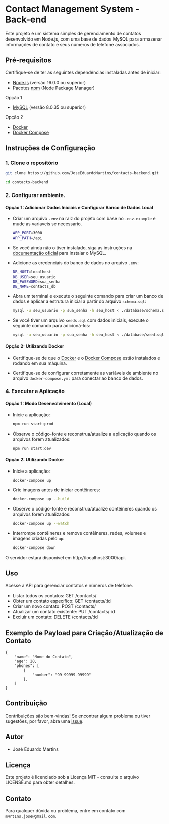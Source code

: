 # Contact Management System - Back-end

Este projeto é um sistema simples de gerenciamento de contatos desenvolvido em Node.js, com uma base de dados MySQL para armazenar informações de contato e seus números de telefone associados.

## Pré-requisitos

Certifique-se de ter as seguintes dependências instaladas antes de iniciar:

-   [Node.js](https://nodejs.org/) (versão 16.0.0 ou superior)
-   Pacotes [npm](https://www.npmjs.com/) (Node Package Manager)

Opção 1

-   [MySQL](https://www.mysql.com/downloads/) (versão 8.0.35 ou superior)

Opção 2
-   [Docker](https://docs.docker.com/get-docker/)
-   [Docker Compose](https://docs.docker.com/compose/install/)

## Instruções de Configuração

### 1. Clone o repositório

```bash
git clone https://github.com/JoseEduardoMartins/contacts-backend.git

cd contacts-backend
```

### 2. Configurar ambiente.

#### Opção 1: Adicionar Dados Iniciais e Configurar Banco de Dados Local 

- Criar um arquivo `.env` na raiz do projeto com base no `.env.example` e mude as variaveis se necessario.

    ```bash
    APP_PORT=3000
    APP_PATH=/api
    ```

- Se você ainda não o tiver instalado, siga as instruções na [documentação oficial](https://www.mysql.com/downloads/) para instalar o MySQL.

- Adicione as credenciais do banco de dados no arquivo `.env`:

    ```bash
    DB_HOST=localhost
    DB_USER=seu_usuario
    DB_PASSWORD=sua_senha
    DB_NAME=contacts_db
    ```

- Abra um terminal e execute o seguinte comando para criar um banco de dados e aplicar a estrutura inicial a partir do arquivo `schema.sql`:

    ```bash
    mysql -u seu_usuario -p sua_senha -h seu_host < ./database/schema.sql

    ```

- Se você tiver um arquivo `seeds.sql` com dados iniciais, execute o seguinte comando para adicioná-los:
    ```bash
    mysql -u seu_usuario -p sua_senha -h seu_host < ./database/seed.sql
    ```

#### Opção 2: Utilizando Docker

- Certifique-se de que o [Docker](https://docs.docker.com/get-docker/) e o [Docker Compose](https://docs.docker.com/compose/install/) estão instalados e rodando em sua máquina.

- Certifique-se de configurar corretamente as variáveis de ambiente no arquivo `docker-compose.yml` para conectar ao banco de dados.

### 4. Executar a Aplicação

#### Opção 1: Modo Desenvolvimento (Local)

- Inicie a aplicação:

    ```bash
    npm run start:prod
    ```

- Observe o código-fonte e reconstrua/atualize a aplicação quando os arquivos forem atualizados:

    ```bash
    npm run start:dev
    ```

#### Opção 2: Utilizando Docker

- Inicie a aplicação:

    ```bash
    docker-compose up
    ```

- Crie imagens antes de iniciar contêineres:

    ```bash
    docker-compose up --build
    ```

- Observe o código-fonte e reconstrua/atualize contêineres quando os arquivos forem atualizados:

    ```bash
    docker-compose up --watch
    ```

- Interrompe contêineres e remove contêineres, redes, volumes e imagens criadas pelo `up`:

    ```bash
    docker-compose down
    ```

O servidor estará disponível em http://localhost:3000/api.


## Uso

Acesse a API para gerenciar contatos e números de telefone.

-   Listar todos os contatos: GET /contacts/
-   Obter um contato específico: GET /contacts/:id
-   Criar um novo contato: POST /contacts/
-   Atualizar um contato existente: PUT /contacts/:id
-   Excluir um contato: DELETE /contacts/:id

## Exemplo de Payload para Criação/Atualização de Contato

```script
{
    "name": "Nome do Contato",
    "age": 20,
    "phones": [
        {
            "number": "99 99999-99999"
        },
    ]
}
```

## Contribuição

Contribuições são bem-vindas! Se encontrar algum problema ou tiver sugestões, por favor, abra uma [issue](https://github.com/JoseEduardoMartins/contacts-backend/issues/new).

## Autor

-   José Eduardo Martins

## Licença

Este projeto é licenciado sob a Licença MIT - consulte o arquivo LICENSE.md para obter detalhes.

## Contato

Para qualquer dúvida ou problema, entre em contato com `m4rt1ns.jose@gmail.com`.
